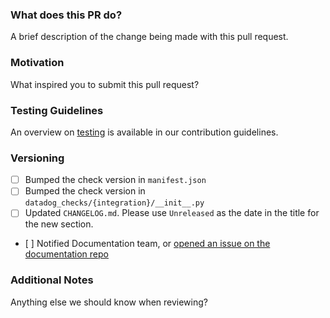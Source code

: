 <!-- *Note: Please remember to review the Datadog [Contribution Guidelines](https://github.com/DataDog/dd-agent/blob/master/CONTRIBUTING.md)
if you have not yet done so.* -->

### What does this PR do?

A brief description of the change being made with this pull request.

### Motivation

What inspired you to submit this pull request?

### Testing Guidelines

An overview on [testing](https://github.com/DataDog/dd-agent/blob/master/tests/README.md)
is available in our contribution guidelines.

### Versioning

- [ ] Bumped the check version in `manifest.json`
- [ ] Bumped the check version in `datadog_checks/{integration}/__init__.py`
- [ ] Updated `CHANGELOG.md`. Please use `Unreleased` as the date in the title
  for the new section.
- [ ] Notified Documentation team, or [opened an issue on the documentation repo](https://github.com/DataDog/documentation/issues/new)

### Additional Notes

Anything else we should know when reviewing?
